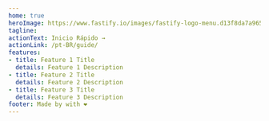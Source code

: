 ```yaml
---
home: true
heroImage: https://www.fastify.io/images/fastify-logo-menu.d13f8da7a965c800.png
tagline:
actionText: Inicio Rápido →
actionLink: /pt-BR/guide/
features:
- title: Feature 1 Title
  details: Feature 1 Description
- title: Feature 2 Title
  details: Feature 2 Description
- title: Feature 3 Title
  details: Feature 3 Description
footer: Made by with ❤️
---
```

